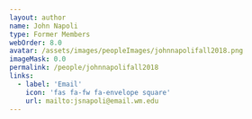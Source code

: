 ```yaml
---
layout: author
name: John Napoli
type: Former Members
webOrder: 8.0
avatar: /assets/images/peopleImages/johnnapolifall2018.png
imageMask: 0.0
permalink: /people/johnnapolifall2018
links:
  - label: 'Email'
    icon: 'fas fa-fw fa-envelope square'
    url: mailto:jsnapoli@email.wm.edu
---
```

